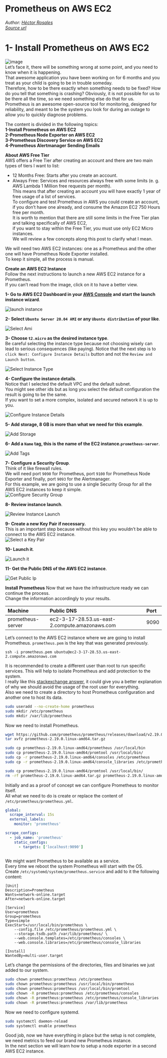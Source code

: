 # Prometheus on AWS EC2

*Author: [Héctor Rosales](https://codewizardly.com/authors/hector/)*  
*[Source url](https://codewizardly.com/prometheus-on-aws-ec2-part1/)*  

 

# 1- Install Prometheus on AWS EC2
![image](https://user-images.githubusercontent.com/100445644/168924721-28d192fb-0059-48b8-a0b5-73d4f3ab7b79.png)  
Let’s face it, there will be something wrong at some point, and you need to know when it is happening.   
That awesome application you have been working on for 6 months and you treat as your child is going to be in trouble someday.  
Therefore, how to be there exactly when something needs to be fixed? 
How do you tell that something is crashing? Obviously, 
it is not possible for us to be there all the time, so we need something else do that for us.  
Prometheus is an awesome open-source tool for monitoring, designed for reliability, 
and meant to be the system you look for during an outage to allow you to quickly diagnose problems.

The content is divided in the following topics:  
**1-Install Prometheus on AWS EC2**  
**2-Prometheus Node Exporter on AWS EC2**  
**3-Prometheus Discovery Service on AWS EC2**  
**4-Prometheus Alertmanager Sending Emails**  

**About AWS Free Tier**  
AWS offers a Free Tier after creating an account and there are two main types of tiers I want to list:

  * 12 Months Free: Starts after you create an account.
  * Always Free: Services and resources always free with some limits (e. g. AWS Lambda 1 Million free requests per month).  
This means that after creating an account you will have exactly 1 year of free usage of a list of services.   
To configure and test Prometheus in AWS you could create an account, if you don’t have one already, and consume the Amazon EC2 750 Hours free per month.   
It is worth to mention that there are still some limits in the Free Tier plan and talking specifically of AWS EC2,   
if you want to stay within the Free Tier, you must use only EC2 Micro instances.   
We will review a few concepts along this post to clarify what I mean.

We will need two AWS EC2 instances: one as a Prometheus and the other one will have Prometheus Node Exporter installed.   
To keep it simple, all the process is manual.

**Create an AWS EC2 Instance**  
Follow the next instructions to launch a new AWS EC2 instance for a Prometheus.   
If you can’t read from the image, click on it to have a better view.  

**1- Go to AWS EC2 Dashboard in your [AWS Console](https://console.aws.amazon.com/) and start the launch instance wizard**.    

![launch instance](https://user-images.githubusercontent.com/100445644/168926434-1c837931-0ce5-4e01-a86e-09f6c6c713dd.png)

**2- Select `Ubuntu Server 20.04 AMI` or any `Ubuntu distribution` of your like**.  
 
![Select Ami](https://user-images.githubusercontent.com/100445644/168926622-9608ca5d-ae6c-4cb4-a0ff-d16e9d49b45b.png)



**3- Choose `t2.micro` as the desired instance type**.   
Be careful selecting the instance type because not choosing wisely can lead to serious consequences (like paying).
Notice that the next step is to `click Next: Configure Instance Details` button and not the `Review and Launch button`.  

![Select Instance Type](https://user-images.githubusercontent.com/100445644/168927114-4ccd66c8-ee25-465c-9dda-a193043f9d20.png)


**4- Configure the instance details**.   
Notice that I selected the default VPC and the default subnet.   
You might see other ids but as long you select the default configuration the result is going to be the same.   
If you want to set a more complex, isolated and secured network it is up to you.  

![Configure Instance Details](https://user-images.githubusercontent.com/100445644/168927198-7207c5d5-17b0-4906-915f-592c8f4fb401.png)


**5- Add storage, 8 GB is more than what we need for this example**.   

![Add Storage](https://user-images.githubusercontent.com/100445644/168927282-e503aaa0-b440-4275-b9d3-0d76ab49b902.png)

**6- Add a `Name` tag, this is the name of the EC2 instance.`prometheus-server`**.  

![Add Tags](https://user-images.githubusercontent.com/100445644/168927380-28b6c507-e327-4cc0-89ee-1dbcbf4e5756.png)


**7- Configure a Security Group**.     
Think of it like firewall rules.    
We will need port `9090` for Prometheus, port `9100` for Prometheus Node Exporter and finally, port `9093` for the Alertmanager.  
For this example, we are going to use a single Security Group for all the AWS EC2 instances to keep it simple.  
![Configure Security Group](https://user-images.githubusercontent.com/100445644/168927523-be910707-7c34-4869-a8b8-62f32669649b.png)

**8- Review instance launch**.  

![Review Instance Launch](https://user-images.githubusercontent.com/100445644/168927916-00a26e03-1f87-442c-8203-379d9b3f455b.png)  

**9- Create a new Key Pair if necessary.**  
This is an important step because without this key you wouldn’t be able to connect to the AWS EC2 instance.  
![Select a Key Pair](https://user-images.githubusercontent.com/100445644/168928076-1b8c9ce0-94b9-4220-9224-721e91a1540f.png)


**10- Launch it**.   

![Launch it](https://user-images.githubusercontent.com/100445644/168928574-27ae20d6-d0b2-4b8f-9cff-6a91df226277.png)


**11- Get the Public DNS of the AWS EC2 instance**.   

![Get Public Ip](https://user-images.githubusercontent.com/100445644/168928186-f3935d69-7018-4e20-938a-1297f4142928.png)   

**Install Prometheus**
Now that we have the infrastructure ready we can continue the process.  
Change the information accordingly to your results.

|Machine	|Public DNS	|Port|
|:-----|:-----|:-----|
|prometheus-server	|ec2-3-17-28.53.us-east-2.compute.amazonaws.com	|9090| 

Let’s connect to the AWS EC2 instance where we are going to install Prometheus. 
`prometheus.pem` is the key that was generated previously.  

```console
ssh -i prometheus.pem ubuntu@ec2-3-17-28.53.us-east-2.compute.amazonaws.com
``` 

It is recommended to create a different user than root to run specific services. 
This will help to isolate Prometheus and add protection to the system.   
I really like this [stackexchange answer](https://apple.stackexchange.com/questions/192365/is-it-ok-to-use-the-root-user-as-a-normal-user/192422#192422), it could give you a better explanation of why we should avoid the usage of the root user for everything.   
Also we need to create a directory to host Prometheus configuration and another one to host its data.  

```bash
sudo useradd --no-create-home prometheus
sudo mkdir /etc/prometheus
sudo mkdir /var/lib/prometheus
```  

Now we need to install Prometheus.

```bash
wget https://github.com/prometheus/prometheus/releases/download/v2.19.0/prometheus-2.19.0.linux-amd64.tar.gz
tar xvfz prometheus-2.19.0.linux-amd64.tar.gz

sudo cp prometheus-2.19.0.linux-amd64/prometheus /usr/local/bin
sudo cp prometheus-2.19.0.linux-amd64/promtool /usr/local/bin/
sudo cp -r prometheus-2.19.0.linux-amd64/consoles /etc/prometheus
sudo cp -r prometheus-2.19.0.linux-amd64/console_libraries /etc/prometheus

sudo cp prometheus-2.19.0.linux-amd64/promtool /usr/local/bin/
rm -rf prometheus-2.19.0.linux-amd64.tar.gz prometheus-2.19.0.linux-amd64
```

Initially and as a proof of concept we can configure Prometheus to monitor itself.   
All what we need to do is create or replace the content of `/etc/prometheus/prometheus.yml`.  

```yml
global:
  scrape_interval: 15s
  external_labels:
    monitor: 'prometheus'

scrape_configs:
  - job_name: 'prometheus'
    static_configs:
      - targets: ['localhost:9090']
      
```  

We might want Prometheus to be available as a service.  
Every time we reboot the system Prometheus will start with the OS.  
Create `/etc/systemd/system/prometheus.service` and add to it the following content:  

```service
[Unit]
Description=Prometheus
Wants=network-online.target
After=network-online.target

[Service]
User=prometheus
Group=prometheus
Type=simple
ExecStart=/usr/local/bin/prometheus \
    --config.file /etc/prometheus/prometheus.yml \
    --storage.tsdb.path /var/lib/prometheus/ \
    --web.console.templates=/etc/prometheus/consoles \
    --web.console.libraries=/etc/prometheus/console_libraries

[Install]
WantedBy=multi-user.target
```

Let’s change the permissions of the directories, files and binaries we just added to our system.  

```bash
sudo chown prometheus:prometheus /etc/prometheus
sudo chown prometheus:prometheus /usr/local/bin/prometheus
sudo chown prometheus:prometheus /usr/local/bin/promtool
sudo chown -R prometheus:prometheus /etc/prometheus/consoles
sudo chown -R prometheus:prometheus /etc/prometheus/console_libraries
sudo chown -R prometheus:prometheus /var/lib/prometheus
```  

Now we need to configure systemd.  

```bash
sudo systemctl daemon-reload
sudo systemctl enable prometheus
```  

Good job, now we have everything in place but the setup is not complete, we need metrics to feed our brand new Prometheus instance.  
In the next section we will learn how to setup a node exporter in a second AWS EC2 instance.

